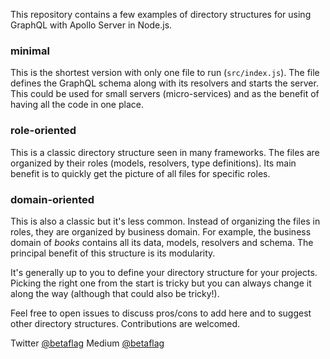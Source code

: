 This repository contains a few examples of directory structures for using GraphQL with Apollo Server in Node.js.

### minimal

This is the shortest version with only one file to run (`src/index.js`). The file defines the GraphQL schema along with its resolvers and starts the server. This could be used for small servers (micro-services) and as the benefit of having all the code in one place.

### role-oriented

This is a classic directory structure seen in many frameworks. The files are organized by their roles (models, resolvers, type definitions). Its main benefit is to quickly get the picture of all files for specific roles.

### domain-oriented

This is also a classic but it's less common. Instead of organizing the files in roles, they are organized by business domain. For example, the business domain of _books_ contains all its data, models, resolvers and schema. The principal benefit of this structure is its modularity.

It's generally up to you to define your directory structure for your projects. Picking the right one from the start is tricky but you can always change it along the way (although that could also be tricky!). 

Feel free to open issues to discuss pros/cons to add here and to suggest other directory structures. 
Contributions are welcomed.

Twitter [@betaflag](https://twitter.com/betaflag)
Medium [@betaflag](https://medium.com/@betaflag)